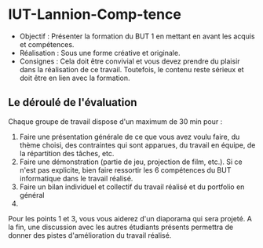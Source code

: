 # IUT-Lannion-Comp-tence

- Objectif : Présenter la formation du BUT 1 en mettant en avant les acquis et compétences.
- Réalisation : Sous une forme créative et originale.
- Consignes : Cela doit être convivial et vous devez prendre du plaisir dans la réalisation de ce travail. Toutefois, le contenu reste sérieux et doit être en lien avec la formation.

## Le déroulé de l'évaluation

Chaque groupe de travail dispose d'un maximum de 30 min pour :

1. Faire une présentation générale de ce que vous avez voulu faire, du thème choisi, des contraintes qui sont apparues, du travail en équipe, de la répartition des tâches, etc.
2. Faire une démonstration (partie de jeu, projection de film, etc.). Si ce n'est pas explicite, bien faire ressortir les 6 compétences du BUT informatique dans le travail réalisé.
3. Faire un bilan individuel et collectif du travail réalisé et du portfolio en général
4. 
Pour les points 1 et 3, vous vous aiderez d'un diaporama qui sera projeté. A la fin, une discussion avec les autres étudiants présents permettra de donner des pistes d'amélioration du travail réalisé.
